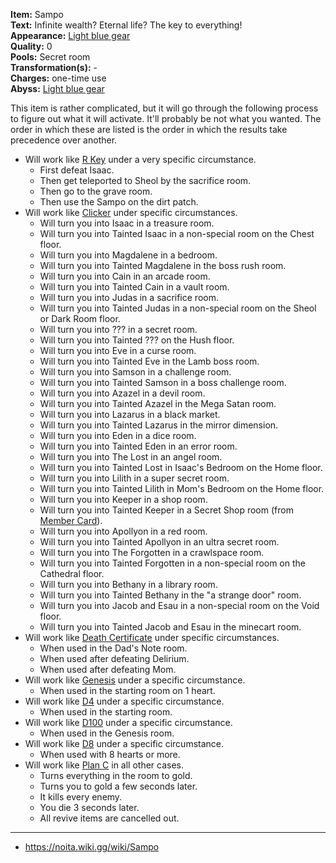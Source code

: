 **Item:** Sampo
<br>
**Text:** Infinite wealth? Eternal life? The key to everything!
<br>
**Appearance:** [Light blue gear](https://noita.wiki.gg/wiki/Sampo)
<br>
**Quality:** 0
<br>
**Pools:** Secret room
<br>
**Transformation(s):** -
<br>
**Charges:** one-time use
<br>
**Abyss:** [Light blue gear](https://noita.wiki.gg/wiki/Sampo)

This item is rather complicated, but it will go through the following process to figure out what it will activate.
It'll probably be not what you wanted.
The order in which these are listed is the order in which the results take precedence over another.

- Will work like [R Key](https://bindingofisaacrebirth.fandom.com/wiki/R_Key) under a very specific circumstance.
  - First defeat Isaac.
  - Then get teleported to Sheol by the sacrifice room.
  - Then go to the grave room.
  - Then use the Sampo on the dirt patch.
- Will work like [Clicker](https://bindingofisaacrebirth.fandom.com/wiki/Clicker) under specific circumstances.
  - Will turn you into Isaac in a treasure room.
  - Will turn you into Tainted Isaac in a non-special room on the Chest floor.
  - Will turn you into Magdalene in a bedroom.
  - Will turn you into Tainted Magdalene in the boss rush room.
  - Will turn you into Cain in an arcade room.
  - Will turn you into Tainted Cain in a vault room.
  - Will turn you into Judas in a sacrifice room.
  - Will turn you into Tainted Judas in a non-special room on the Sheol or Dark Room floor.
  - Will turn you into ??? in a secret room.
  - Will turn you into Tainted ??? on the Hush floor.
  - Will turn you into Eve in a curse room.
  - Will turn you into Tainted Eve in the Lamb boss room.
  - Will turn you into Samson in a challenge room.
  - Will turn you into Tainted Samson in a boss challenge room.
  - Will turn you into Azazel in a devil room.
  - Will turn you into Tainted Azazel in the Mega Satan room.
  - Will turn you into Lazarus in a black market.
  - Will turn you into Tainted Lazarus in the mirror dimension.
  - Will turn you into Eden in a dice room.
  - Will turn you into Tainted Eden in an error room.
  - Will turn you into The Lost in an angel room.
  - Will turn you into Tainted Lost in Isaac's Bedroom on the Home floor.
  - Will turn you into Lilith in a super secret room.
  - Will turn you into Tainted Lilith in Mom's Bedroom on the Home floor.
  - Will turn you into Keeper in a shop room.
  - Will turn you into Tainted Keeper in a Secret Shop room (from [Member Card](https://bindingofisaacrebirth.fandom.com/wiki/Member_Card)).
  - Will turn you into Apollyon in a red room.
  - Will turn you into Tainted Apollyon in an ultra secret room.
  - Will turn you into The Forgotten in a crawlspace room.
  - Will turn you into Tainted Forgotten in a non-special room on the Cathedral floor.
  - Will turn you into Bethany in a library room.
  - Will turn you into Tainted Bethany in the "a strange door" room.
  - Will turn you into Jacob and Esau in a non-special room on the Void floor.
  - Will turn you into Tainted Jacob and Esau in the minecart room.
- Will work like [Death Certificate](https://bindingofisaacrebirth.fandom.com/wiki/Death_Certificate) under specific circumstances.
  - When used in the Dad's Note room.
  - When used after defeating Delirium.
  - When used after defeating Mom.
- Will work like [Genesis](https://bindingofisaacrebirth.fandom.com/wiki/Genesis) under a specific circumstance.
  - When used in the starting room on 1 heart.
- Will work like [D4](https://bindingofisaacrebirth.fandom.com/wiki/D4) under a specific circumstance.
  - When used in the starting room.
- Will work like [D100](https://bindingofisaacrebirth.fandom.com/wiki/D100) under a specific circumstance.
  - When used in the Genesis room.
- Will work like [D8](https://bindingofisaacrebirth.fandom.com/wiki/D8) under a specific circumstance.
  - When used with 8 hearts or more.
- Will work like [Plan C](https://bindingofisaacrebirth.fandom.com/wiki/Plan_C) in all other cases.
  - Turns everything in the room to gold.
  - Turns you to gold a few seconds later.
  - It kills every enemy.
  - You die 3 seconds later.
  - All revive items are cancelled out.

---

- https://noita.wiki.gg/wiki/Sampo